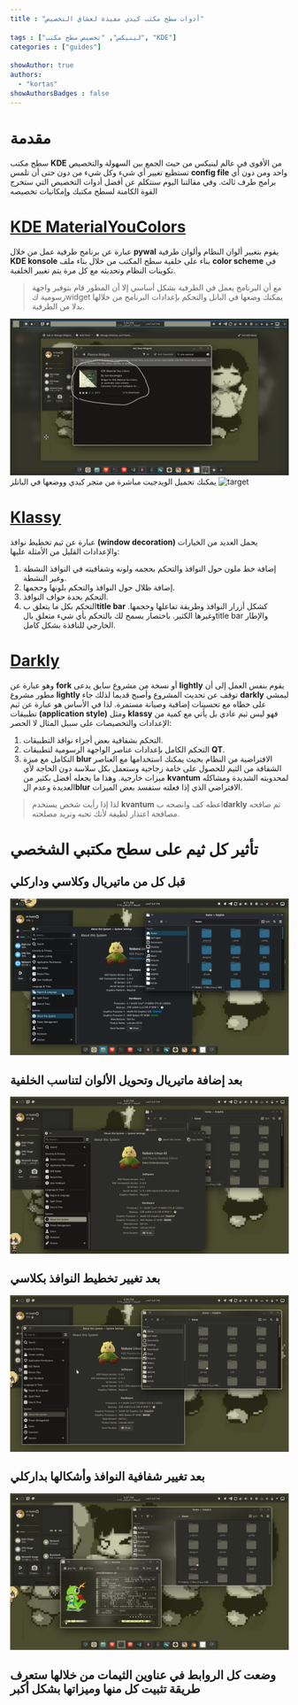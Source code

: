 ```yaml
---
title : "أدوات سطح مكتب كيدي مفيدة لعشاق التخصيص"

tags : ["لينيكس", "تخصيص سطح مكتب", "KDE"]
categories : ["guides"]

showAuthor: true
authors:
  - "kortas"
showAuthorsBadges : false 
---
```


# مقدمة
سطح مكتب **KDE** من الأقوى في عالم لينيكس من حيث الجمع بين السهولة والتخصيص تستطيع تغيير أي شيء وكل شيء من دون حتى أن تلمس **config file**  واحد ومن دون أي برامج طرف ثالث. وفي مقالتنا اليوم سنتكلم عن أفضل أدوات التخصيص التي ستخرج القوة الكامنة لسطح مكتبك وإمكانيات تخصيصه

# [KDE MaterialYouColors](https://github.com/luisbocanegra/kde-material-you-colors)
عبارة عن برنامج طرفية  عمل من خلال **pywal** يقوم بتغيير ألوان النظام وألوان طرفية **KDE konsole** بناء على خلفية سطح المكتب من خلال بناء ملف **color scheme** في تكوينات النظام وتحديثه مع كل مرة يتم تغيير الخلفية.

>مع أن البرنامج يعمل في الطرفية بشكل أساسي إلا أن المطور قام بتوفير واجهة رسومية كwidget يمكنك وضعها في البانل والتحكم بإعدادات البرنامج من خلالها بدلا من الطرفية.

![target](img/kde-screen.png)
يمكنك تحميل الويدجيت مباشرة من متجر كيدي ووضعها في البانلز
![target](img/colors.gif)

# [Klassy](https://github.com/paulmcauley/klassy)
عبارة عن ثيم تخطيط نوافذ **(window decoration)** يحمل العديد من الخيارات والإعدادات القليل من الأمثلة عليها:
1. إضافة خط ملون حول النوافذ والتحكم بحجمه ولونه وشفافيته في النوافذ النشطة وغير النشطة.
2. إضافة ظلال حول النوافذ والتحكم بلونها وحجمها.
3. التحكم بحدة حواف النوافذ.
4. التحكم بكل ما يتعلق ب**title bar** كشكل أزرار النوافذ وطريقة تفاعلها وحجمها.
 وغيرها الكثير. باختصار يسمح لك بالتحكم بأي شيء متعلق بالtitle bar والإطار الخارجي للنافذة بشكل كامل.

# [Darkly](https://github.com/Bali10050/Darkly)
وهو عبارة عن **fork** أو نسخة من مشروع سابق يدعى **lightly** يقوم بنفس العمل إلى أن مطور مشروع **lightly** توقف عن تحديث المشروع وأصبح قديما لذلك جاء **darkly** ليمشي على خطاه مع تحسينات إضافية وصيانة مستمرة.
لذا في الأساس هو عبارة عن ثيم تطبيقات **(application style)** ومثل **klassy** فهو ليس ثيم عادي بل يأتي مع كمية من الإعدادات والتخصيصات على سبيل المثال لا الحصر:
1. التحكم بشفافية بعض أجزاء نوافذ التطبيقات.
2. التحكم الكامل بإعدادات عناصر الواجهة الرسومية لتطبيقات **QT**.
3.  التكامل مع ميزة **blur** الافتراضية من النظام بحيث يمكنك استخدامها مع العناصر الشفافة من الثيم للحصول على خامة زجاجية وستعمل بكل سلاسة دون الحاجة لأي ميزات خارجية.
وهذا ما يجعله أفضل بكثير من **kvantum** لمحدويته الشديدة ومشاكله العديدة وعدم ال**blur** الافتراضي الذي إذا فعلته ستفسد بعض الميزات.

>لذا إذا رأيت شخص يستخدم **kvantum** اعطه كف وانصحه ب**darkly** ثم صافحه مصافحة اعتذار لطيفة لأنك تحبه وتريد مصلحته.

# تأثير كل ثيم على سطح مكتبي الشخصي
## قبل كل من ماتيريال وكلاسي وداركلي
![target](img/0.png)
## بعد إضافة ماتيريال وتحويل الألوان لتناسب الخلفية
![target](img/1.png)
## بعد تغيير تخطيط النوافذ بكلاسي
![target](img/2.png)
## بعد تغيير شفافية النوافذ وأشكالها بداركلي

![target](img/3.png)

## وضعت كل الروابط في عناوين الثيمات  من خلالها ستعرف طريقة تثبيت كل منها وميزاتها بشكل أكبر
